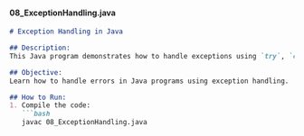 
#### **08_ExceptionHandling.java**
```markdown
# Exception Handling in Java

## Description:
This Java program demonstrates how to handle exceptions using `try`, `catch`, and `finally` blocks.

## Objective:
Learn how to handle errors in Java programs using exception handling.

## How to Run:
1. Compile the code:
   ```bash
   javac 08_ExceptionHandling.java
